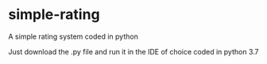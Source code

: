 # simple-rating
A simple rating system coded in python


Just download the .py file and run it in the IDE of choice 
coded in python 3.7
